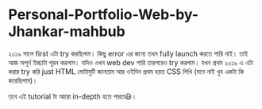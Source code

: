 # Personal-Portfolio-Web-by-Jhankar-mahbub

২০১৯ সালে first এটা try করছিলাম।  কিছু error এর জন্যে তখন fully launch করতে পারি নাই। তাই আজ অপূর্ন ইচ্ছাটা পূরন করলাম। যদিও এখন web dev পারি তারপরেও try করলাম। 
যখন প্রথম ২০১৯ এ এটা করার try করি just HTML মোটামুটি জানতাম আর ওইদিন প্রথম হয়ত CSS লিখি (মনে নাই খুব একটা কি করেছিলাম)। 

তবে এই tutorial টা আরো in-depth হতে পারত😃।
